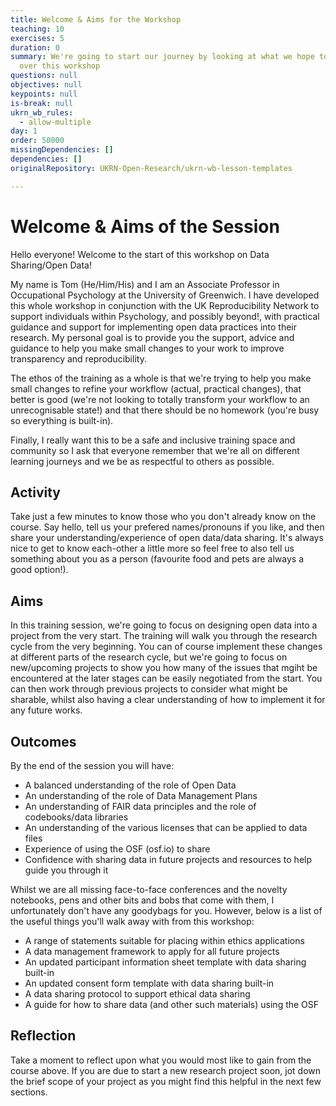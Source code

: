 ```yaml
---
title: Welcome & Aims for the Workshop
teaching: 10
exercises: 5
duration: 0
summary: We're going to start our journey by looking at what we hope to achieve
  over this workshop
questions: null
objectives: null
keypoints: null
is-break: null
ukrn_wb_rules:
  - allow-multiple
day: 1
order: 50000
missingDependencies: []
dependencies: []
originalRepository: UKRN-Open-Research/ukrn-wb-lesson-templates

---
```

# Welcome & Aims of the Session

Hello everyone! Welcome to the start of this workshop on Data Sharing/Open Data!

My name is Tom (He/Him/His) and I am an Associate Professor in Occupational Psychology at the University of Greenwich. I have developed this whole workshop in conjunction with the UK Reproducibility Network to support individuals within Psychology, and possibly beyond!, with practical guidance and support for implementing open data practices into their research. My personal goal is to provide you the support, advice and guidance to help you make small changes to your work to improve transparency and reproducibility.

The ethos of the training as a whole is that we're trying to help you make small changes to refine your workflow (actual, practical changes), that better is good (we're not looking to totally transform your workflow to an unrecognisable state!) and that there should be no homework (you're busy so everything is built-in). 

Finally, I really want this to be a safe and inclusive training space and community so I ask that everyone remember that we're all on different learning journeys and we be as respectful to others as possible. 



## Activity

Take just a few minutes to know those who you don't already know on the course. Say hello, tell us your prefered names/pronouns if you like, and then share your understanding/experience of open data/data sharing. It's always nice to get to know each-other a little more so feel free to also tell us something about you as a person (favourite food and pets are always a good option!). 


## Aims

In this training session, we're going to focus on designing open data into a project from the very start. The training will walk you through the research cycle from the very beginning. You can of course implement these changes at different parts of the research cycle, but we're going to focus on new/upcoming projects to show you how many of the issues that mgiht be encountered at the later stages can be easily negotiated from the start. You can then work through previous projects to consider what might be sharable, whilst also having a clear understanding of how to implement it for any future works.



## Outcomes

By the end of the session you will have:
- A balanced understanding of the role of Open Data 
- An understanding of the role of Data Management Plans
- An understanding of FAIR data principles and the role of codebooks/data libraries
- An understanding of the various licenses that can be applied to data files
- Experience of using the OSF (osf.io) to share
- Confidence with sharing data in future projects and resources to help guide you through it

Whilst we are all missing face-to-face conferences and the novelty notebooks, pens and other bits and bobs that come with them, I unfortunately don't have any goodybags for you. However, below is a list of the useful things you'll walk away with from this workshop:
- A range of statements suitable for placing within ethics applications
- A data management framework to apply for all future projects
- An updated participant information sheet template with data sharing built-in
- An updated consent form template with data sharing built-in
- A data sharing protocol to support ethical data sharing
- A guide for how to share data (and other such materials) using the OSF


## Reflection

Take a moment to reflect upon what you would most like to gain from the course above. If you are due to start a new research project soon, jot down the brief scope of your project as you might find this helpful in the next few sections.

